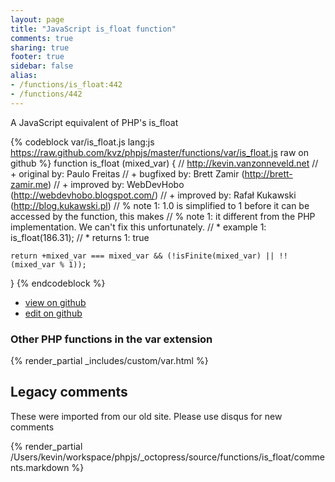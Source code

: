 ```yaml
---
layout: page
title: "JavaScript is_float function"
comments: true
sharing: true
footer: true
sidebar: false
alias:
- /functions/is_float:442
- /functions/442
---
```

<!-- Generated by Rakefile:build -->
A JavaScript equivalent of PHP's is_float

{% codeblock var/is_float.js lang:js https://raw.github.com/kvz/phpjs/master/functions/var/is_float.js raw on github %}
function is_float (mixed_var) {
    // http://kevin.vanzonneveld.net
    // +   original by: Paulo Freitas
    // +   bugfixed by: Brett Zamir (http://brett-zamir.me)
    // +   improved by: WebDevHobo (http://webdevhobo.blogspot.com/)
    // +   improved by: Rafał Kukawski (http://blog.kukawski.pl)
    // %        note 1: 1.0 is simplified to 1 before it can be accessed by the function, this makes
    // %        note 1: it different from the PHP implementation. We can't fix this unfortunately.
    // *     example 1: is_float(186.31);
    // *     returns 1: true

    return +mixed_var === mixed_var && (!isFinite(mixed_var) || !!(mixed_var % 1));
}
{% endcodeblock %}

 - [view on github](https://github.com/kvz/phpjs/blob/master/functions/var/is_float.js)
 - [edit on github](https://github.com/kvz/phpjs/edit/master/functions/var/is_float.js)

### Other PHP functions in the var extension
{% render_partial _includes/custom/var.html %}
## Legacy comments
These were imported from our old site. Please use disqus for new comments
<div style="overflow-y: scroll; height: 500px;">
{% render_partial /Users/kevin/workspace/phpjs/_octopress/source/functions/is_float/comments.markdown %}
</div>
